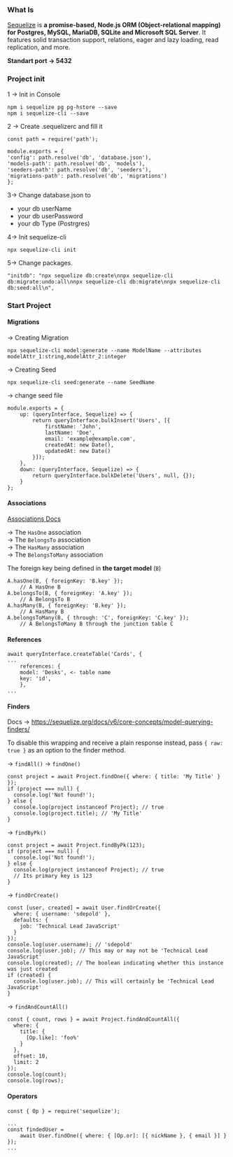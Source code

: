 ### What Is 
[Sequelize](https://sequelize.org/docs/v6/) is **a promise-based, Node.js ORM (Object-relational mapping) for Postgres, MySQL, MariaDB, SQLite and Microsoft SQL Server**. It features solid transaction support, relations, eager and lazy loading, read replication, and more.

**Standart port -> 5432**

### Project init
1 -> Init in Console
```
npm i sequelize pg pg-hstore --save
npm i sequelize-cli --save

```

2 -> Create .sequelizerc and fill it
```
const path = require('path');  
  
module.exports = {  
'config': path.resolve('db', 'database.json'),  
'models-path': path.resolve('db', 'models'),  
'seeders-path': path.resolve('db', 'seeders'),  
'migrations-path': path.resolve('db', 'migrations')  
};
```

3-> Change database.json to 
- your db userName 
- your db userPassword 
- your db Type (Postrgres)

4-> Init sequelize-cli
```
npx sequelize-cli init

```


5-> Change packages.
```
"initdb": "npx sequelize db:create\nnpx sequelize-cli db:migrate:undo:all\nnpx sequelize-cli db:migrate\nnpx sequelize-cli db:seed:all\n",
```

### Start Project
#### Migrations
-> Creating Migration
```
npx sequelize-cli model:generate --name ModelName --attributes modelAttr_1:string,modelAttr_2:integer

```

-> Creating Seed
```
npx sequelize-cli seed:generate --name SeedName

```
-> change seed file
```
module.exports = {  
	up: (queryInterface, Sequelize) => {  
		return queryInterface.bulkInsert('Users', [{  
			firstName: 'John',  
			lastName: 'Doe',  
			email: 'example@example.com',  
			createdAt: new Date(),  
			updatedAt: new Date()  
		}]);  
	},  
	down: (queryInterface, Sequelize) => {  
		return queryInterface.bulkDelete('Users', null, {});  
	}  
};
```

#### Associations
[Associations Docs](https://sequelize.org/docs/v6/core-concepts/assocs/)

-> The `HasOne` association<br>
-> The `BelongsTo` association<br>
-> The `HasMany` association<br>
-> The `BelongsToMany` association<br>

The foreign key being defined in **the target model** (`B`)

```
A.hasOne(B, { foreignKey: 'B.key' });
	// A HasOne B
A.belongsTo(B, { foreignKey: 'A.key' });
	// A BelongsTo B
A.hasMany(B, { foreignKey: 'B.key' });
	// A HasMany B
A.belongsToMany(B, { through: 'C', foreignKey: 'C.key' });
	// A BelongsToMany B through the junction table C
```

#### References
```
await queryInterface.createTable('Cards', {
...
	references: {
	model: 'Desks', <- table name
	key: 'id',
	},
...
```
#### Finders
Docs -> https://sequelize.org/docs/v6/core-concepts/model-querying-finders/

To disable this wrapping and receive a plain response instead, pass `{ raw: true }` as an option to the finder method.

-> `findAll()`
-> `findOne()`
```
const project = await Project.findOne({ where: { title: 'My Title' } });
if (project === null) {
  console.log('Not found!');
} else {
  console.log(project instanceof Project); // true
  console.log(project.title); // 'My Title'
}
```
-> `findByPk()`
```
const project = await Project.findByPk(123);
if (project === null) {
  console.log('Not found!');
} else {
  console.log(project instanceof Project); // true
  // Its primary key is 123
}
```
-> `findOrCreate()`
```
const [user, created] = await User.findOrCreate({
  where: { username: 'sdepold' },
  defaults: {
    job: 'Technical Lead JavaScript'
  }
});
console.log(user.username); // 'sdepold'
console.log(user.job); // This may or may not be 'Technical Lead JavaScript'
console.log(created); // The boolean indicating whether this instance was just created
if (created) {
  console.log(user.job); // This will certainly be 'Technical Lead JavaScript'
}
```
-> `findAndCountAll()`
```
const { count, rows } = await Project.findAndCountAll({
  where: {
    title: {
      [Op.like]: 'foo%'
    }
  },
  offset: 10,
  limit: 2
});
console.log(count);
console.log(rows);
```

#### Operators
```
const { Op } = require('sequelize');

...
const findedUser = 
	await User.findOne({ where: { [Op.or]: [{ nickName }, { email }] } });
...
```